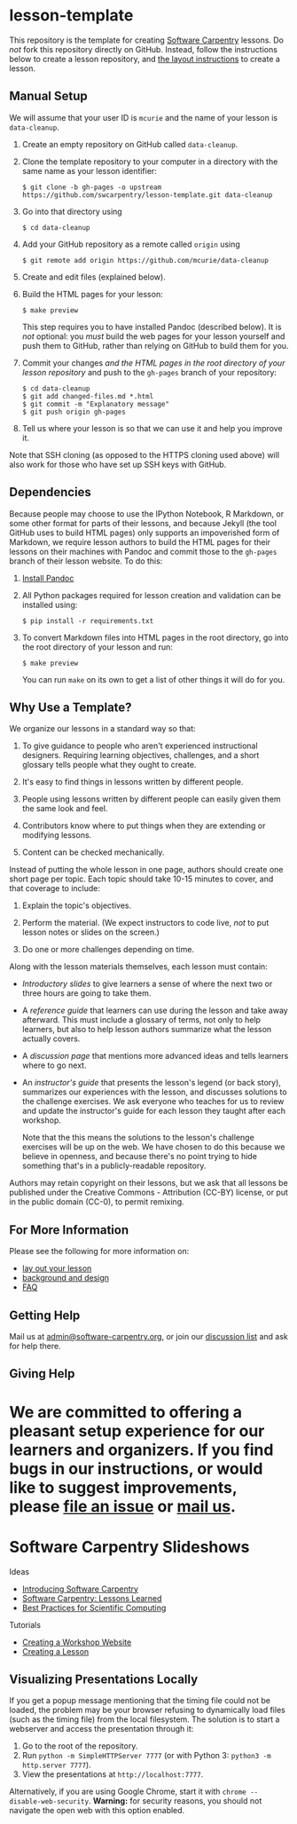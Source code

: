 lesson-template
===============

This repository is the template for creating
[Software Carpentry](http://software-carpentry.org) lessons.  Do *not*
fork this repository directly on GitHub.  Instead, follow the
instructions below to create a lesson repository, and
[the layout instructions](LAYOUT.md) to create a lesson.

## Manual Setup

We will assume that your user ID is `mcurie` and the name of your
lesson is `data-cleanup`.

1.  Create an empty repository on GitHub called `data-cleanup`.

2.  Clone the template repository to your computer in a directory with
    the same name as your lesson identifier:

    ~~~
    $ git clone -b gh-pages -o upstream https://github.com/swcarpentry/lesson-template.git data-cleanup
    ~~~

3.  Go into that directory using

    ~~~
    $ cd data-cleanup
    ~~~

4.  Add your GitHub repository as a remote called `origin` using

    ~~~
    $ git remote add origin https://github.com/mcurie/data-cleanup
    ~~~

5.  Create and edit files (explained below).

6.  Build the HTML pages for your lesson:

    ~~~
    $ make preview
    ~~~

    This step requires you to have installed Pandoc (described below).
    It is *not* optional: you *must* build the web pages for your
    lesson yourself and push them to GitHub, rather than relying on
    GitHub to build them for you.

7.  Commit your changes *and the HTML pages in the root directory of
    your lesson repository* and push to the `gh-pages` branch of your
    repository:

    ~~~
    $ cd data-cleanup
    $ git add changed-files.md *.html
    $ git commit -m "Explanatory message"
    $ git push origin gh-pages
    ~~~

8.  Tell us where your lesson is so that we can use it and help you improve it.

Note that SSH cloning (as opposed to the HTTPS cloning used above)
will also work for those who have set up SSH keys with GitHub.

## Dependencies

Because people may choose to use the IPython Notebook, R Markdown, or
some other format for parts of their lessons, and because Jekyll (the
tool GitHub uses to build HTML pages) only supports an impoverished
form of Markdown, we require lesson authors to build the HTML pages
for their lessons on their machines with Pandoc and commit those to
the `gh-pages` branch of their lesson website.  To do this:

1. [Install Pandoc](http://www.pandoc.org/installing)

2. All Python packages required for lesson creation and validation can 
   be installed using:
   
    ~~~
    $ pip install -r requirements.txt
    ~~~
        
3. To convert Markdown files into HTML pages in the root directory, go
   into the root directory of your lesson and run:

   ~~~
   $ make preview
   ~~~

   You can run `make` on its own to get a list of other things it will
   do for you.

## Why Use a Template?

We organize our lessons in a standard way so that:

1.  To give guidance to people who aren't experienced instructional
    designers.  Requiring learning objectives, challenges, and a short
    glossary tells people what they ought to create.

2.  It's easy to find things in lessons written by different people.

3.  People using lessons written by different people can easily given
    them the same look and feel.

4.  Contributors know where to put things when they are extending or
    modifying lessons.

5.  Content can be checked mechanically.

Instead of putting the whole lesson in one page, authors should create
one short page per topic.  Each topic should take 10-15 minutes to
cover, and that coverage to include:

1.  Explain the topic's objectives.

2.  Perform the material.  (We expect instructors to code live, *not*
    to put lesson notes or slides on the screen.)

3.  Do one or more challenges depending on time.

Along with the lesson materials themselves, each lesson must contain:

*   *Introductory slides* to give learners a sense of where the next
    two or three hours are going to take them.

*   A *reference guide* that learners can use during the lesson and take
    away afterward.  This must include a glossary of terms, not only to
    help learners, but also to help lesson authors summarize what the
    lesson actually covers.

*   A *discussion page* that mentions more advanced ideas and tells
    learners where to go next.

*   An *instructor's guide* that presents the lesson's legend (or back
    story), summarizes our experiences with the lesson, and discusses
    solutions to the challenge exercises.  We ask everyone who teaches
    for us to review and update the instructor's guide for each lesson
    they taught after each workshop.

    Note that the this means the solutions to the lesson's challenge
    exercises will be up on the web.  We have chosen to do this
    because we believe in openness, and because there's no point
    trying to hide something that's in a publicly-readable repository.

Authors may retain copyright on their lessons, but we ask that all
lessons be published under the Creative Commons - Attribution (CC-BY)
license, or put in the public domain (CC-0), to permit remixing.

## For More Information

Please see the following for more information on:

*   [lay out your lesson](LAYOUT.md)
*   [background and design](DESIGN.md)
*   [FAQ](FAQ.md)

## Getting Help

Mail us at [admin@software-carpentry.org](mailto:admin@software-carpentry.org),
or join our [discussion list](http://lists.software-carpentry.org/mailman/listinfo/discuss_lists.software-carpentry.org)
and ask for help there.

## Giving Help

We are committed to offering a pleasant setup experience for our
learners and organizers.  If you find bugs in our instructions, or
would like to suggest improvements, please
[file an issue](https://github.com/swcarpentry/lesson-template/issues?q=is%3Aopen+is%3Aissue)
or [mail us](mailto:admin@software-carpentry.org).
=======
Software Carpentry Slideshows
=============================

Ideas

*  [Introducing Software Carpentry](http://swcarpentry.github.io/slideshows/introducing-software-carpentry/index.html)
*  [Software Carpentry: Lessons Learned](http://swcarpentry.github.io/slideshows/lessons-learned/index.html)
*  [Best Practices for Scientific Computing](http://swcarpentry.github.io/slideshows/best-practices/index.html)

Tutorials

*  [Creating a Workshop Website](http://swcarpentry.github.io/slideshows/creating-workshop/index.html)
*  [Creating a Lesson](http://swcarpentry.github.io/slideshows/creating-lesson/index.html)


Visualizing Presentations Locally
---------------------------------

If you get a popup message mentioning that the timing file could not be loaded,
the problem may be your browser refusing to dynamically load files
(such as the timing file)
from the local filesystem.
The solution is to start a webserver and access the presentation through it:

1.  Go to the root of the repository.
2.  Run `python -m SimpleHTTPServer 7777` (or with Python 3: `python3 -m http.server 7777`).
3.  View the presentations at `http://localhost:7777`.

Alternatively, if you are using Google Chrome, start it with `chrome --disable-web-security`.
**Warning:** for security reasons, you should not navigate the open web with this option enabled.

